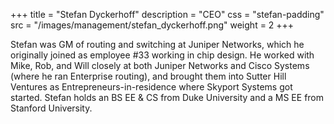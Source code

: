 +++
title = "Stefan Dyckerhoff"
description = "CEO"
css = "stefan-padding"
src = "/images/management/stefan_dyckerhoff.png"
weight = 2
+++

Stefan was GM of routing and switching at Juniper Networks, which he originally joined as employee #33 working in chip design. He worked with Mike, Rob, and Will closely at both Juniper Networks and Cisco Systems (where he ran Enterprise routing), and brought them into Sutter Hill Ventures as Entrepreneurs-in-residence where Skyport Systems got started. Stefan holds an BS EE & CS from Duke University and a MS EE from Stanford University.